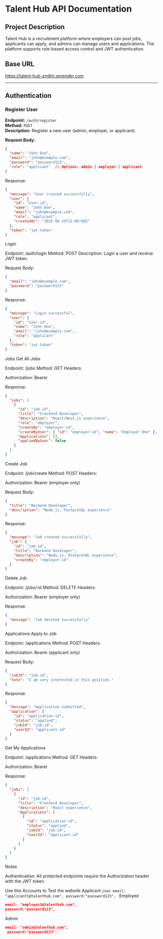 # Talent Hub API Documentation
## Project Description
Talent Hub is a recruitment platform where employers can post jobs, applicants can apply, and admins can manage users and applications. The platform supports role-based access control and JWT authentication.
## Base URL

https://talent-hub-zm8m.onrender.com


---

## Authentication

### Register User
**Endpoint:** `/auth/register`  
**Method:** `POST`  
**Description:** Register a new user (admin, employer, or applicant).  

**Request Body:**
```json
{
  "name": "John Doe",
  "email": "john@example.com",
  "password": "password123",
  "role": "applicant"  // Options: admin | employer | applicant
}

```
Response:
```json
{
  "message": "User created successfully",
  "user": {
    "id": "user-id",
    "name": "John Doe",
    "email": "john@example.com",
    "role": "applicant",
    "createdAt": "2025-08-23T12:00:00Z"
  },
  "token": "jwt-token"
}
```
Login

Endpoint: /auth/login
Method: POST
Description: Login a user and receive JWT token.

Request Body:
```json
{
  "email": "john@example.com",
  "password": "password123"
}

```
Response:
```json
{
  "message": "Login successful",
  "user": {
    "id": "user-id",
    "name": "John Doe",
    "email": "john@example.com",
    "role": "applicant"
  },
  "token": "jwt-token"
}
```
Jobs
Get All Jobs

Endpoint: /jobs
Method: GET
Headers:

Authorization: Bearer <jwt-token>


Response:
```json
{
  "jobs": [
    {
      "id": "job-id",
      "title": "Frontend Developer",
      "description": "React/Next.js experience",
      "role": "employer",
      "createBy": "employer-id",
      "createByUser": { "id": "employer-id", "name": "Employer One" },
      "Applications": [],
      "appliedByUser": false
    }
  ]
}
```
Create Job

Endpoint: /job/create
Method: POST
Headers:

Authorization: Bearer <jwt-token> (employer only)


Request Body:
```json
{
  "title": "Backend Developer",
  "description": "Node.js, PostgreSQL experience"
}

```
Response:
```json
{
  "message": "Job created successfully",
  "job": {
    "id": "job-id",
    "title": "Backend Developer",
    "description": "Node.js, PostgreSQL experience",
    "createBy": "employer-id"
  }
}
```
Delete Job

Endpoint: /jobs/:id
Method: DELETE
Headers:

Authorization: Bearer <jwt-token> (employer only)


Response:
```json
{
  "message": "Job deleted successfully"
}
```
Applications
Apply to Job

Endpoint: /applications
Method: POST
Headers:

Authorization: Bearer <jwt-token> (applicant only)


Request Body:
```json
{
  "jobId": "job-id",
  "note": "I am very interested in this position."
}

```
Response:
```json
{
  "message": "Application submitted",
  "application": {
    "id": "application-id",
    "status": "applied",
    "jobId": "job-id",
    "userId": "applicant-id"
  }
}
```

Get My Applications

Endpoint: /applications
Method: GET
Headers:

Authorization: Bearer <jwt-token>


Response:
```json
{
  "jobs": [
    {
      "id": "job-id",
      "title": "Frontend Developer",
      "description": "React experience",
      "Applications": [
        {
          "id": "application-id",
          "status": "applied",
          "jobId": "job-id",
          "userId": "applicant-id"
        }
      ]
    }
  ]
}
```
Notes

Authentication: All protected endpoints require the Authorization header with the JWT token.

Use this Accounts to Test the website 
Applicant
``json
email: "applicant1@talenthub.com",
 password:"password123",
``
Employee
```json
email: "employer3@talenthub.com",
password:"password123",
```
Admin
```json
email: "admin@talenthub.com",
 password:"password123",
```
